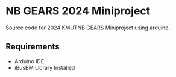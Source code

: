 # NB GEARS 2024 Miniproject
Source code for 2024 KMUTNB GEARS Miniproject using arduino.
## Requirements
- Arduino IDE
- iBusBM Library Installed
